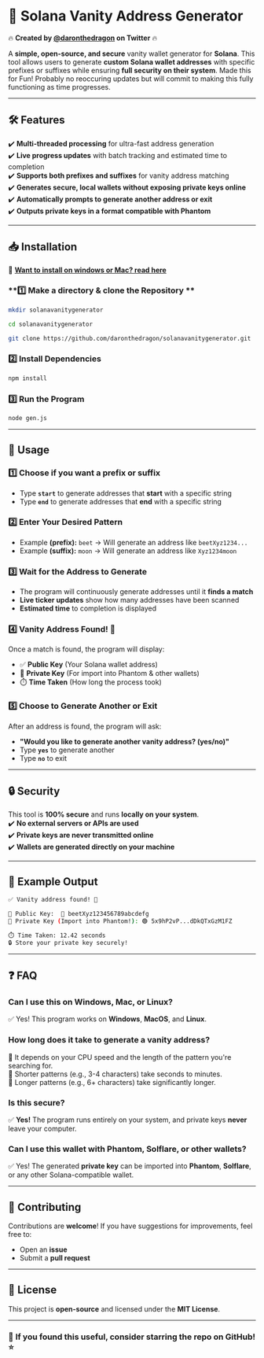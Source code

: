 # 🚀 Solana Vanity Address Generator  

🔥 **Created by [@daronthedragon](https://twitter.com/daronthedragon) on Twitter** 🔥  

A **simple, open-source, and secure** vanity wallet generator for **Solana**. This tool allows users to generate **custom Solana wallet addresses** with specific prefixes or suffixes while ensuring **full security on their system**.  Made this for Fun! Probably no reoccuring updates but will commit to making this fully functioning as time progresses.

---

## 🛠 Features  

✔️ **Multi-threaded processing** for ultra-fast address generation  
✔️ **Live progress updates** with batch tracking and estimated time to completion  
✔️ **Supports both prefixes and suffixes** for vanity address matching  
✔️ **Generates secure, local wallets without exposing private keys online**  
✔️ **Automatically prompts to generate another address or exit**  
✔️ **Outputs private keys in a format compatible with Phantom**  

---

## 📥 Installation  
📖 **[Want to install on windows or Mac? read here](https://github.com/daronthedragon/solanavanitygenerator/blob/main/INSTALL.md)**  

### **1️⃣ Make a directory & clone the Repository **  
```sh
mkdir solanavanitygenerator

cd solanavanitygenerator

git clone https://github.com/daronthedragon/solanavanitygenerator.git

```

### **2️⃣ Install Dependencies**  
```sh
npm install
```

### **3️⃣ Run the Program**  
```sh
node gen.js
```

---

## 📝 Usage  

### **1️⃣ Choose if you want a prefix or suffix**  
- Type **`start`** to generate addresses that **start** with a specific string  
- Type **`end`** to generate addresses that **end** with a specific string  

### **2️⃣ Enter Your Desired Pattern**  
- Example **(prefix):** `beet` → Will generate an address like `beetXyz1234...`  
- Example **(suffix):** `moon` → Will generate an address like `Xyz1234moon`  

### **3️⃣ Wait for the Address to Generate**  
- The program will continuously generate addresses until it **finds a match**  
- **Live ticker updates** show how many addresses have been scanned  
- **Estimated time** to completion is displayed  

### **4️⃣ Vanity Address Found! 🎉**  
Once a match is found, the program will display:  
- ✅ **Public Key** (Your Solana wallet address)  
- 🔑 **Private Key** (For import into Phantom & other wallets)  
- ⏱️ **Time Taken** (How long the process took)  

### **5️⃣ Choose to Generate Another or Exit**  
After an address is found, the program will ask:  
- **"Would you like to generate another vanity address? (yes/no)"**  
- Type **`yes`** to generate another  
- Type **`no`** to exit  

---

## 🔒 Security  

This tool is **100% secure** and runs **locally on your system**.  
✔️ **No external servers or APIs are used**  
✔️ **Private keys are never transmitted online**  
✔️ **Wallets are generated directly on your machine**  

---

## 📌 Example Output  

```sh
✅ Vanity address found! 🎉

📜 Public Key:  🔹 beetXyz123456789abcdefg
🔑 Private Key (Import into Phantom!): 🟢 5x9hP2vP...dDkQTxGzM1FZ

⏱️ Time Taken: 12.42 seconds
🔒 Store your private key securely!
```

---

## ❓ FAQ  

### **Can I use this on Windows, Mac, or Linux?**  
✅ Yes! This program works on **Windows**, **MacOS**, and **Linux**.  

### **How long does it take to generate a vanity address?**  
🔹 It depends on your CPU speed and the length of the pattern you're searching for.  
🔹 Shorter patterns (e.g., 3-4 characters) take seconds to minutes.  
🔹 Longer patterns (e.g., 6+ characters) take significantly longer.  

### **Is this secure?**  
✅ **Yes!** The program runs entirely on your system, and private keys **never** leave your computer.  

### **Can I use this wallet with Phantom, Solflare, or other wallets?**  
✅ Yes! The generated **private key** can be imported into **Phantom**, **Solflare**, or any other Solana-compatible wallet.

---

## 🤝 Contributing  

Contributions are **welcome**! If you have suggestions for improvements, feel free to:  
- Open an **issue**  
- Submit a **pull request**  

---

## 📜 License  

This project is **open-source** and licensed under the **MIT License**.  

---

### 🌟 **If you found this useful, consider starring the repo on GitHub!** ⭐  
